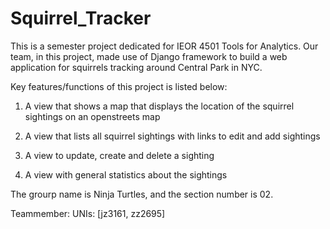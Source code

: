 # Squirrel_Tracker
This is a semester project dedicated for IEOR 4501 Tools for Analytics. Our team, in this project, made use of Django framework to build a web application for squirrels tracking around Central Park in NYC.

Key features/functions of this project is listed below:

1. A view that shows a map that displays the location of the squirrel sightings on an openstreets map

2. A view that lists all squirrel sightings with links to edit and add sightings

3. A view to update, create and delete a sighting

4. A view with general statistics about the sightings

The grourp name is Ninja Turtles, and the section number is 02.

Teammember: UNIs: [jz3161, zz2695]
